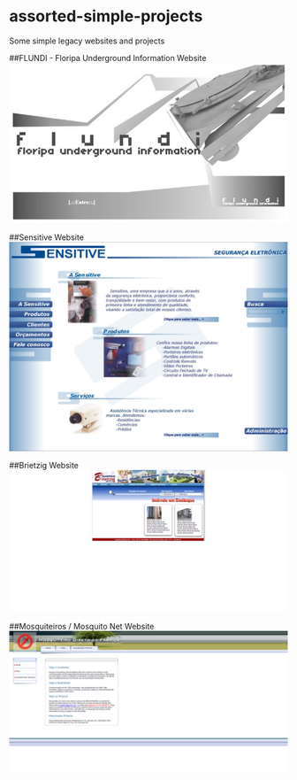 # assorted-simple-projects
Some simple legacy websites and projects

##FLUNDI - Floripa Underground Information Website
![Flundi](/flundi/screenshots/-%20%20FLUNDI%20-%20Floripa%20Underground%20Information.png)

##Sensitive Website
![Sensitive](/sensitive/screenshot/SENSITIVE.jpg)

##Brietzig Website
![Brietzig](/brietzig/screenshots/Brietzig%20Imobiliária%20-%20IMÓVEIS%20INDUSTRIAIS%2C%20comerciais%20e%20residenciais%20na%20região%20de%20Joinville-SC.png)

##Mosquiteiros / Mosquito Net Website
![Mosquiteiros](/mosquiteiros/screenshots/Mosquiteiro%20Casal%20Solteiro%20e%20Beliche.png)
